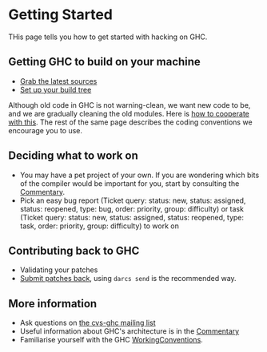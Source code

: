 # Getting Started


THis page tells you how to get started with hacking on GHC.

## Getting GHC to build on your machine

- [Grab the latest sources](building/getting-the-sources)
- [Set up your build tree](building/hacking)


Although old code in GHC is not warning-clean, we want new code to be, and we are gradually cleaning the old modules.  Here is [how to cooperate with this](commentary/coding-style#warnings).  The rest of the same page describes the coding conventions we encourage you to use.

## Deciding what to work on

- You may have a pet project of your own.  If you are wondering which bits of the compiler would be important for you, start by consulting the [Commentary](commentary). 
- Pick an easy bug report (Ticket query: status: new, status: assigned, status: reopened, type: bug, order: priority, group: difficulty) or task (Ticket query: status: new, status: assigned, status: reopened, type: task, order: priority, group: difficulty) to work on

## Contributing back to GHC

- Validating your patches
- [Submit patches back](working-conventions/submissions), using `darcs send` is the recommended way.

## More information

- Ask questions on [ the cvs-ghc mailing list](http://haskell.org/mailman/listinfo/cvs-ghc)
- Useful information about GHC's architecture is in the [Commentary](commentary)
- Familiarise yourself with the GHC [WorkingConventions](working-conventions).
